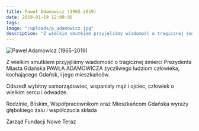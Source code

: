 ```yaml
---
title: Paweł Adamowicz (1965-2019)
date: 2019-01-19 12:00:00
tags:
image: "/uploads/p_adamowicz.jpg"
description: "Z wielkim smutkiem przyjęliśmy wiadomość o tragicznej śmierci Prezydenta Miasta Gdańska PAWŁA ADAMOWICZA życzliwego ludziom człowieka, kochającego Gdańsk, i jego mieszkańców."
---
```


![Paweł Adamowicz (1965-2019)](/uploads/p_adamowicz.jpg)

Z wielkim smutkiem przyjęliśmy wiadomość o tragicznej śmierci Prezydenta Miasta Gdańska PAWŁA ADAMOWICZA życzliwego ludziom człowieka, kochającego Gdańsk, i jego mieszkańców.


Odszedł wybitny samorządowiec, wspaniały mąż i ojciec, człowiek o wielkim sercu i odwadze.

Rodzinie, Bliskim, Współpracownikom oraz Mieszkańcom Gdańska wyrazy głębokiego żalu i współczucia składa

Zarząd Fundacji Nowe Teraz
